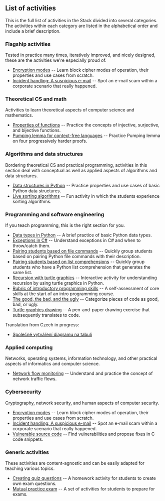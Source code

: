 ## List of activities

This is the full list of activities in the Stack divided into several categories. The activities within each category are listed in the alphabetical order and include a brief description.

### Flagship activities

Tested in practice many times, iteratively improved, and nicely designed, these are the activities we're especially proud of.

* [Encryption modes](activities/encryption-modes/README.md) -- Learn block cipher modes of operation, their properties and use cases from scratch.
* [Incident handling: A suspicious e-mail](activities/incident-handling-suspicious-email/README.md) -- Spot an e-mail scam within a corporate scenario that really happened.

### Theoretical CS and math

Activities to learn theoretical aspects of computer science and mathematics.

* [Properties of functions](activities/properties-functions/README.md) -- Practice the concepts of injective, surjective, and bijective functions.
* [Pumping lemma for context-free languages](activities/pumping-lemma-cfl/README.md) -- Practice Pumping lemma on four progressively harder proofs.

### Algorithms and data structures

Bordering theoretical CS and practical programming, activities in this section deal with conceptual as well as applied aspects of algorithms and data structures.

* [Data structures in Python](activities/data-structures-python/README.md) -- Practice properties and use cases of basic Python data structures.
* [Live sorting algorithms](activities/sorting-algorithms/README.md) -- Fun activity in which the students experience sorting algorithms.

### Programming and software engineering

If you teach programming, this is the right section for you.

* [Data types in Python](activities/data-types-python/README.md) -- A brief practice of basic Python data types.
* [Exceptions in C#](activities/exceptions-csharp/README.md) -- Understand exceptions in C\# and when to throw/catch them.
* [Pairing students based on file commands](activities/pairing-file-commands-python/README.md) -- Quickly group students based on pairing Python file commands with their description.
* [Pairing students based on list comprehensions](activities/pairing-list-comprehensions-python/README.md) -- Quickly group students who have a Python list comprehension that generates the same list.
* [Recursion with turtle graphics](activities/recursion-turtle-graphics/README.md) -- Interactive activity for understanding recursion by using turtle graphics in Python.
* [Rubric of introductory programming skills](activities/rubric-introductory-programming-skills/README.md) -- A self-assessment of core skills at the start of an intro programming course.
* [The good, the bad, and the ugly](activities/good-bad-ugly/README.md) -- Categorize pieces of code as good, bad, or ugly.
* [Turtle graphics drawing](activities/turtle-graphics-drawing/README.md) -- A pen-and-paper drawing exercise that subsequently translates to code.

Translation from Czech in progress:
* [Společné vytváření diagramu na tabuli](activities-wip/spolecne-vytvareni-diagramu/README.md)

### Applied computing

Networks, operating systems, information technology, and other practical aspects of informatics and computer science.

* [Network flow monitoring](activities/network-flow-monitoring/README.md) -- Understand and practice the concept of network traffic flows.

### Cybersecurity

Cryptography, network security, and human aspects of computer security.

* [Encryption modes](activities/encryption-modes/README.md) -- Learn block cipher modes of operation, their properties and use cases from scratch.
* [Incident handling: A suspicious e-mail](activities/incident-handling-suspicious-email/README.md) -- Spot an e-mail scam within a corporate scenario that really happened.
* [Vulnerable source code](activities/vulnerable-source-code/README.md) -- Find vulnerabilities and propose fixes in C code snippets.

### Generic activities

These activities are content-agnostic and can be easily adapted for teaching various topics.

* [Creating quiz questions](activities/creating-quiz-questions/README.md) -- A homework activity for students to create own exam questions.
* [Mutual practice exam](activities/mutual-practice-exam/README.md) -- A set of activities for students to prepare for exams.
